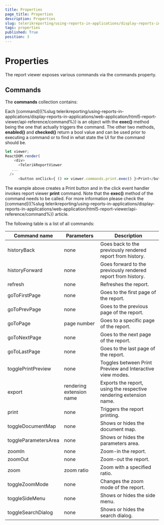 ```yaml
---
title: Properties
page_title: Properties 
description: Properties
slug: telerikreporting/using-reports-in-applications/display-reports-in-applications/web-application/react-report-viewer/api-reference/properties
tags: properties
published: True
position: 3
---
```

<style>
table th:first-of-type {
    width: 25%;
}
table th:nth-of-type(2) {
    width: 25%;
}
table th:nth-of-type(3) {
    width: 50%;
}
</style>

# Properties

The report viewer exposes various commands via the commands property.

## Commands

The __commands__ collection contains:         

Each [command]({%slug telerikreporting/using-reports-in-applications/display-reports-in-applications/web-application/html5-report-viewer/api-reference/command%}) is an object with the __exec()__ method being the one that actually triggers the command. The other two methods, __enabled()__ and __checked()__ return a bool value and can be used prior to executing a command or to find in what state the UI for the command should be. 
    
````JavaScript
let viewer;
ReactDOM.render(
    <div>
      <TelerikReportViewer
   ...
  />
      <button onClick={ () => viewer.commands.print.exec() }>Print</button>
````

The example above creates a Print button and in the click event handler invokes report viewer __print__ command. Note that the __exec()__ method of the command needs to be called. For more information please check the [command]({%slug telerikreporting/using-reports-in-applications/display-reports-in-applications/web-application/html5-report-viewer/api-reference/command%}) article. 

The following table is a list of all commands: 

| Command name | Parameters | Description |
| ------ | ------ | ------ |
|historyBack|none|Goes back to the previously rendered report from history.|
|historyForward|none|Goes forward to the previously rendered report from history.|
|refresh|none|Refreshes the report.|
|goToFirstPage|none|Goes to the first page of the report.|
|goToPrevPage|none|Goes to the previous page of the report.|
|goToPage|page number|Goes to a specific page of the report.|
|goToNextPage|none|Goes to the next page of the report.|
|goToLastPage|none|Goes to the last page of the report.|
|togglePrintPreview|none|Toggles between Print Preview and Interactive view modes.|
|export|rendering extension name|Exports the report, using the respective rendering extension name.|
|print|none|Triggers the report printing.|
|toggleDocumentMap|none|Shows or hides the document map.|
|toggleParametersArea|none|Shows or hides the parameters area.|
|zoomIn|none|Zoom-in the report.|
|zoomOut|none|Zoom-out the report.|
|zoom|zoom ratio|Zoom with a specified ratio.|
|toggleZoomMode|none|Changes the zoom mode of the report.|
|toggleSideMenu|none|Shows or hides the side menu.|
|toggleSearchDialog|none|Shows or hides the search dialog.|

